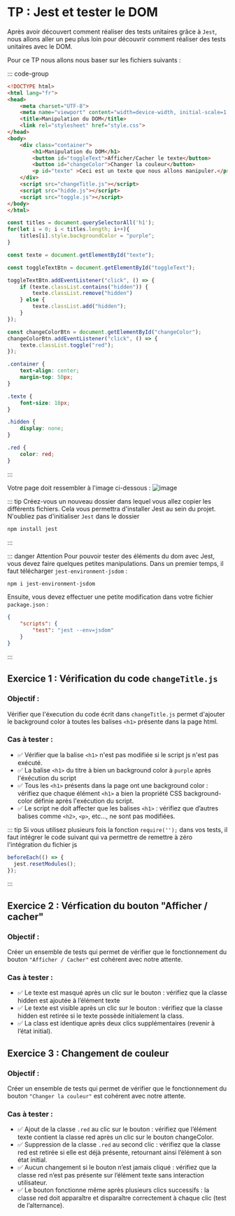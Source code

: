 # TP : Jest et tester le DOM

Après avoir découvert comment réaliser des tests unitaires grâce à `Jest`, nous allons aller un peu plus loin pour découvrir comment réaliser des tests unitaires avec le DOM.


Pour ce TP nous allons nous baser sur les fichiers suivants : 

::: code-group
```html  [index.html]
<!DOCTYPE html>
<html lang="fr">
<head>
    <meta charset="UTF-8">
    <meta name="viewport" content="width=device-width, initial-scale=1.0">
    <title>Manipulation du DOM</title>
    <link rel="stylesheet" href="style.css">
</head>
<body>
    <div class="container">
        <h1>Manipulation du DOM</h1>
        <button id="toggleText">Afficher/Cacher le texte</button>
        <button id="changeColor">Changer la couleur</button>
        <p id="texte" >Ceci est un texte que nous allons manipuler.</p>
    </div>
    <script src="changeTitle.js"></script>
    <script src="hidde.js"></script>
    <script src="toggle.js"></script>
</body>
</html>

```

```js [changeTitle.js] 
const titles = document.querySelectorAll('h1');
for(let i = 0; i < titles.length; i++){
    titles[i].style.backgroundColor = "purple";
}
```

```js [hidde.js]
const texte = document.getElementById("texte");

const toggleTextBtn = document.getElementById("toggleText");

toggleTextBtn.addEventListener("click", () => {
    if (texte.classList.contains("hidden")) {
        texte.classList.remove("hidden")
    } else {
        texte.classList.add("hidden");
    }
});
```

```js [toggle.js]
const changeColorBtn = document.getElementById("changeColor");
changeColorBtn.addEventListener("click", () => {
    texte.classList.toggle("red");
});

```

```css [style.css]
.container {
    text-align: center;
    margin-top: 50px;
}

.texte {
    font-size: 18px;
}

.hidden {
    display: none;
}

.red {
    color: red;
}

```
:::

Votre page doit ressembler à l'image ci-dessous : 
![image](https://github.com/user-attachments/assets/bb21398a-2fad-4775-810b-806947543891)


::: tip
Créez-vous un nouveau dossier dans lequel vous allez copier les différents fichiers. 
Cela vous permettra d'installer Jest au sein du projet.
N'oubliez pas d'initialiser `Jest` dans le dossier
```bash
npm install jest
```
:::

::: danger Attention
Pour pouvoir tester des éléments du dom avec Jest, vous devez faire quelques petites manipulations.
Dans un premier temps, il faut télécharger `jest-environment-jsdom` :
```bash
npm i jest-environment-jsdom
```

Ensuite, vous devez effectuer une petite modification dans votre fichier `package.json` :
```json
{
    "scripts": {
        "test": "jest --env=jsdom"
    }
}
```
:::

## Exercice 1 : Vérification du code `changeTitle.js`
### Objectif : 
Vérifier que l'éxecution du code écrit dans `changeTitle.js` permet d'ajouter le background color à toutes les balises `<h1>` présente dans la page html.

### Cas à tester :
- ✅ Vérifier que la balise `<h1>` n'est pas modifiée si le script js n'est pas exécuté. 
- ✅ La balise `<h1>` du titre à bien un background color à `purple` après l'éxécution du script
- ✅ Tous les `<h1>` présents dans la page ont une background color : vérifiez que chaque élément `<h1>` a bien la propriété CSS background-color définie après l'exécution du script.
- ✅ Le script ne doit affecter que les balises `<h1>` : vérifiez que d’autres balises comme `<h2>`, `<p>`, etc..., ne sont pas modifiées.

::: tip
Si vous utilisez plusieurs fois la fonction `require('');` dans vos tests, il faut intégrer le code suivant qui va permettre de remettre à zéro l'intégration du fichier js
```javascript
beforeEach(() => {
  jest.resetModules();
});
```

:::

## Exercice 2 : Vérfication du bouton "Afficher / cacher"
### Objectif : 
Créer un ensemble de tests qui permet de vérifier que le fonctionnement du bouton `"Afficher / Cacher"` est cohérent avec notre attente.

### Cas à tester : 
- ✅ Le texte est masqué après un clic sur le bouton : vérifiez que la classe hidden est ajoutée à l’élément texte
- ✅ Le texte est visible après un clic sur le bouton : vérifiez que la classe hidden est retirée si le texte possède initialement la class.
- ✅ La class est identique après deux clics supplémentaires (revenir à l’état initial).


## Exercice 3 : Changement de couleur
### Objectif : 
Créer un ensemble de tests qui permet de vérifier que le fonctionnement du bouton `"Changer la couleur"` est cohérent avec notre attente.

### Cas à tester : 
- ✅ Ajout de la classe `.red` au clic sur le bouton : vérifiez que l’élément texte contient la classe red après un clic sur le bouton changeColor.
- ✅ Suppression de la classe `.red` au second clic : vérifiez que la classe red est retirée si elle est déjà présente, retournant ainsi l’élément à son état initial.
- ✅ Aucun changement si le bouton n’est jamais cliqué : vérifiez que la classe red n’est pas présente sur l’élément texte sans interaction utilisateur.
- ✅ Le bouton fonctionne même après plusieurs clics successifs : la classe red doit apparaître et disparaître correctement à chaque clic (test de l’alternance).

